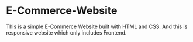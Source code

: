 # E-Commerce-Website
This is a simple E-Commerce Website built with HTML and CSS.
And this is responsive website which only includes Frontend.

